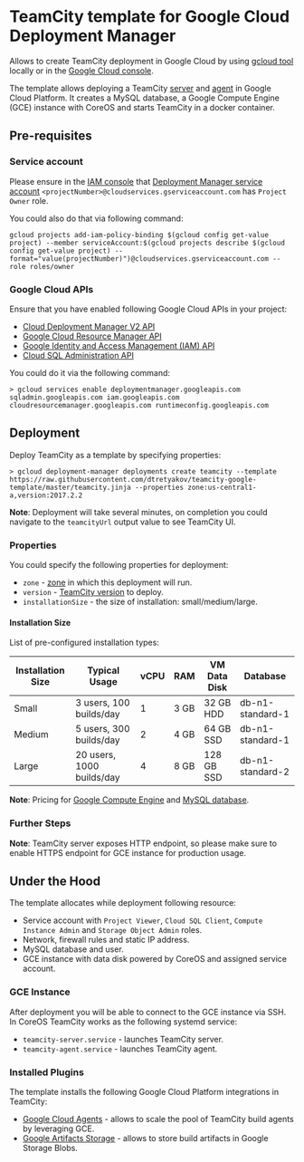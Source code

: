 # TeamCity template for Google Cloud Deployment Manager

Allows to create TeamCity deployment in Google Cloud by using [gcloud tool](https://cloud.google.com/sdk/gcloud/) locally or in the [Google Cloud console](https://console.cloud.google.com/).

The template allows deploying a TeamCity [server](https://hub.docker.com/r/jetbrains/teamcity-server/) and [agent](https://hub.docker.com/r/jetbrains/teamcity-agent/) in Google Cloud Platform. It creates a MySQL database, a Google Compute Engine (GCE) instance with CoreOS and starts TeamCity in a docker container.

## Pre-requisites

### Service account

Please ensure in the [IAM console](https://console.cloud.google.com/iam-admin/iam/project) that [Deployment Manager service account](https://cloud.google.com/deployment-manager/docs/access-control#access_control_for_deployment_manager) `<projectNumber>@cloudservices.gserviceaccount.com` has `Project Owner` role.

You could also do that via following command:
```
gcloud projects add-iam-policy-binding $(gcloud config get-value project) --member serviceAccount:$(gcloud projects describe $(gcloud config get-value project) --format="value(projectNumber)")@cloudservices.gserviceaccount.com --role roles/owner
```

### Google Cloud APIs

Ensure that you have enabled following Google Cloud APIs in your project:
* [Cloud Deployment Manager V2 API](https://console.cloud.google.com/apis/api/deploymentmanager.googleapis.com/overview)
* [Google Cloud Resource Manager API](https://console.cloud.google.com/apis/api/cloudresourcemanager.googleapis.com/overview)
* [Google Identity and Access Management (IAM) API](https://console.cloud.google.com/apis/api/iam.googleapis.com/overview)
* [Cloud SQL Administration API](https://console.developers.google.com/apis/api/sqladmin.googleapis.com/overview)

You could do it via the following command:
```
> gcloud services enable deploymentmanager.googleapis.com sqladmin.googleapis.com iam.googleapis.com cloudresourcemanager.googleapis.com runtimeconfig.googleapis.com
```

## Deployment

Deploy TeamCity as a template by specifying properties:
```
> gcloud deployment-manager deployments create teamcity --template https://raw.githubusercontent.com/dtretyakov/teamcity-google-template/master/teamcity.jinja --properties zone:us-central1-a,version:2017.2.2
```

**Note**: Deployment will take several minutes, on completion you could navigate to the `teamcityUrl` output value to see TeamCity UI.

### Properties

You could specify the following properties for deployment:

* `zone` - [zone](https://cloud.google.com/compute/docs/regions-zones/) in which this deployment will run.
* `version` - [TeamCity version](https://www.jetbrains.com/teamcity/download/) to deploy.
* `installationSize` - the size of installation: small/medium/large.

#### Installation Size

List of pre-configured installation types:

| Installation Size | Typical Usage             | vCPU | RAM  | VM Data Disk | Database         |
| ----------------- | ------------------------- | ---- | ---- | ------------ | ---------------- |
| Small             | 3 users, 100 builds/day   | 1    | 3 GB | 32 GB HDD    | db-n1-standard-1 |
| Medium            | 5 users, 300 builds/day   | 2    | 4 GB | 64 GB SSD    | db-n1-standard-1 |
| Large             | 20 users, 1000 builds/day | 4    | 8 GB | 128 GB SSD   | db-n1-standard-2 |

**Note**: Pricing for [Google Compute Engine](https://cloud.google.com/compute/pricing#custommachinetypepricing) and [MySQL database](https://cloud.google.com/sql/docs/mysql/pricing).

### Further Steps

**Note**: TeamCity server exposes HTTP endpoint, so please make sure to enable HTTPS endpoint for GCE instance for production usage.

## Under the Hood

The template allocates while deployment following resource:
* Service account with `Project Viewer`, `Cloud SQL Client`, `Compute Instance Admin` and `Storage Object Admin` roles.
* Network, firewall rules and static IP address.
* MySQL database and user.
* GCE instance with data disk powered by CoreOS and assigned service account.

### GCE Instance

After deployment you will be able to connect to the GCE instance via SSH. In CoreOS TeamCity works as the following systemd service:

* `teamcity-server.service` - launches TeamCity server.
* `teamcity-agent.service` - launches TeamCity agent.

### Installed Plugins

The template installs the following Google Cloud Platform integrations in TeamCity:

* [Google Cloud Agents](https://plugins.jetbrains.com/plugin/9704-google-cloud-agents) - allows to scale the pool of TeamCity build agents by leveraging GCE.
* [Google Artifacts Storage](https://plugins.jetbrains.com/plugin/9634-google-artifact-storage) - allows to store build artifacts in Google Storage Blobs.
